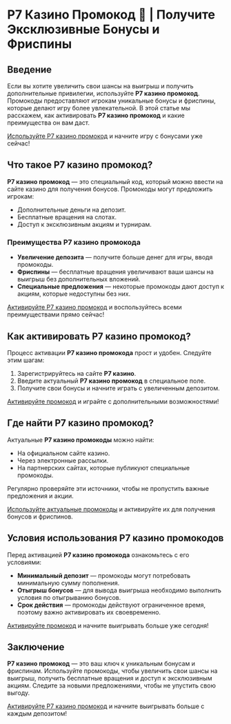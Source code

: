 # Р7 Казино Промокод 🎉 | Получите Эксклюзивные Бонусы и Фриспины

## Введение

Если вы хотите увеличить свои шансы на выигрыш и получить дополнительные привилегии, используйте **Р7 казино промокод**. Промокоды предоставляют игрокам уникальные бонусы и фриспины, которые делают игру более увлекательной. В этой статье мы расскажем, как активировать **Р7 казино промокод** и какие преимущества он вам даст.

[Используйте Р7 казино промокод](https://brandplay.link/bMd3Yjsw) и начните игру с бонусами уже сейчас!

## Что такое Р7 казино промокод?

**Р7 казино промокод** — это специальный код, который можно ввести на сайте казино для получения бонусов. Промокоды могут предложить игрокам:

- Дополнительные деньги на депозит.
- Бесплатные вращения на слотах.
- Доступ к эксклюзивным акциям и турнирам.

### Преимущества Р7 казино промокода

- **Увеличение депозита** — получите больше денег для игры, вводя промокоды.
- **Фриспины** — бесплатные вращения увеличивают ваши шансы на выигрыш без дополнительных вложений.
- **Специальные предложения** — некоторые промокоды дают доступ к акциям, которые недоступны без них.

[Активируйте Р7 казино промокод](https://brandplay.link/bMd3Yjsw) и воспользуйтесь всеми преимуществами прямо сейчас!

## Как активировать Р7 казино промокод?

Процесс активации **Р7 казино промокода** прост и удобен. Следуйте этим шагам:

1. Зарегистрируйтесь на сайте **Р7 казино**.
2. Введите актуальный **Р7 казино промокод** в специальное поле.
3. Получите свои бонусы и начните играть с увеличенным депозитом.

[Активируйте промокод](https://brandplay.link/bMd3Yjsw) и играйте с дополнительными возможностями!

## Где найти Р7 казино промокод?

Актуальные **Р7 казино промокоды** можно найти:

- На официальном сайте казино.
- Через электронные рассылки.
- На партнерских сайтах, которые публикуют специальные промокоды.

Регулярно проверяйте эти источники, чтобы не пропустить важные предложения и акции.

[Используйте актуальные промокоды](https://brandplay.link/bMd3Yjsw) и активируйте их для получения бонусов и фриспинов.

## Условия использования Р7 казино промокодов

Перед активацией **Р7 казино промокода** ознакомьтесь с его условиями:

- **Минимальный депозит** — промокоды могут потребовать минимальную сумму пополнения.
- **Отыгрыш бонусов** — для вывода выигрыша необходимо выполнить условия по отыгрыванию бонусов.
- **Срок действия** — промокоды действуют ограниченное время, поэтому важно активировать их своевременно.

[Активируйте промокод](https://brandplay.link/bMd3Yjsw) и начните выигрывать больше уже сегодня!

## Заключение

**Р7 казино промокод** — это ваш ключ к уникальным бонусам и фриспинам. Используйте промокоды, чтобы увеличить свои шансы на выигрыш, получить бесплатные вращения и доступ к эксклюзивным акциям. Следите за новыми предложениями, чтобы не упустить свою выгоду.

[Активируйте Р7 казино промокод](https://brandplay.link/bMd3Yjsw) и начните выигрывать больше с каждым депозитом!
